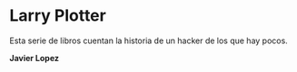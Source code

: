 # Larry Plotter

Esta serie de libros cuentan la historia de un hacker de los que hay pocos.

**Javier Lopez**
